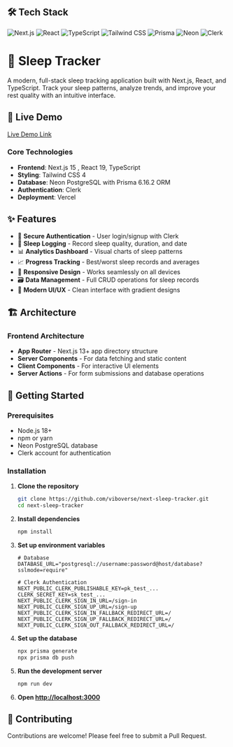 ## 🛠️ Tech Stack

![Next.js](https://img.shields.io/badge/Next.js-15.5.4-black?style=for-the-badge&logo=next.js)
![React](https://img.shields.io/badge/React-19.1.0-61DAFB?style=for-the-badge&logo=react)
![TypeScript](https://img.shields.io/badge/TypeScript-5-3178C6?style=for-the-badge&logo=typescript)
![Tailwind CSS](https://img.shields.io/badge/Tailwind_CSS-4-38B2AC?style=for-the-badge&logo=tailwind-css)
![Prisma](https://img.shields.io/badge/Prisma-6.16.2-2D3748?style=for-the-badge&logo=prisma)
![Neon](https://img.shields.io/badge/Neon-PostgreSQL-00D9FF?style=for-the-badge&logo=postgresql)
![Clerk](https://img.shields.io/badge/Clerk-Auth-6C47FF?style=for-the-badge)

# 🌙 Sleep Tracker

A modern, full-stack sleep tracking application built with Next.js, React, and TypeScript. Track your sleep patterns, analyze trends, and improve your rest quality with an intuitive interface.

## 🚀 Live Demo

[Live Demo Link](https://next-sleep-tracker-omega.vercel.app/)

### Core Technologies

- **Frontend**: Next.js 15 , React 19, TypeScript
- **Styling**: Tailwind CSS 4
- **Database**: Neon PostgreSQL with Prisma 6.16.2 ORM
- **Authentication**: Clerk
- **Deployment**: Vercel

## ✨ Features

- 🔐 **Secure Authentication** - User login/signup with Clerk
- 📝 **Sleep Logging** - Record sleep quality, duration, and date
- 📊 **Analytics Dashboard** - Visual charts of sleep patterns
- 📈 **Progress Tracking** - Best/worst sleep records and averages
- 📱 **Responsive Design** - Works seamlessly on all devices
- 🗃️ **Data Management** - Full CRUD operations for sleep records
- 🎨 **Modern UI/UX** - Clean interface with gradient designs

## 🏗️ Architecture

### Frontend Architecture

- **App Router** - Next.js 13+ app directory structure
- **Server Components** - For data fetching and static content
- **Client Components** - For interactive UI elements
- **Server Actions** - For form submissions and database operations

## 🚀 Getting Started

### Prerequisites

- Node.js 18+
- npm or yarn
- Neon PostgreSQL database
- Clerk account for authentication

### Installation

1. **Clone the repository**

   ```bash
   git clone https://github.com/viboverse/next-sleep-tracker.git
   cd next-sleep-tracker
   ```

2. **Install dependencies**

   ```bash
   npm install
   ```

3. **Set up environment variables**

   ```env
   # Database
   DATABASE_URL="postgresql://username:password@host/database?sslmode=require"

   # Clerk Authentication
   NEXT_PUBLIC_CLERK_PUBLISHABLE_KEY=pk_test_...
   CLERK_SECRET_KEY=sk_test_...
   NEXT_PUBLIC_CLERK_SIGN_IN_URL=/sign-in
   NEXT_PUBLIC_CLERK_SIGN_UP_URL=/sign-up
   NEXT_PUBLIC_CLERK_SIGN_IN_FALLBACK_REDIRECT_URL=/
   NEXT_PUBLIC_CLERK_SIGN_UP_FALLBACK_REDIRECT_URL=/
   NEXT_PUBLIC_CLERK_SIGN_OUT_FALLBACK_REDIRECT_URL=/
   ```

4. **Set up the database**

   ```bash
   npx prisma generate
   npx prisma db push
   ```

5. **Run the development server**

   ```bash
   npm run dev
   ```

6. **Open [http://localhost:3000](http://localhost:3000)**

## 🤝 Contributing

Contributions are welcome! Please feel free to submit a Pull Request.
